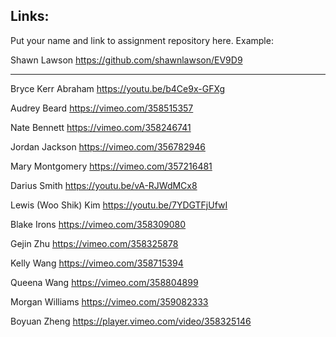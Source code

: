 
## Links:

Put your name and link to assignment repository here. Example:

Shawn Lawson    https://github.com/shawnlawson/EV9D9  
  
----

Bryce Kerr Abraham https://youtu.be/b4Ce9x-GFXg

Audrey Beard https://vimeo.com/358515357

Nate Bennett    https://vimeo.com/358246741

Jordan Jackson  https://vimeo.com/356782946

Mary Montgomery https://vimeo.com/357216481

Darius Smith    https://youtu.be/vA-RJWdMCx8

Lewis (Woo Shik) Kim  https://youtu.be/7YDGTFjUfwI

Blake Irons  https://vimeo.com/358309080

Gejin Zhu https://vimeo.com/358325878

Kelly Wang	https://vimeo.com/358715394

Queena Wang https://vimeo.com/358804899

Morgan Williams https://vimeo.com/359082333

Boyuan Zheng    https://player.vimeo.com/video/358325146

